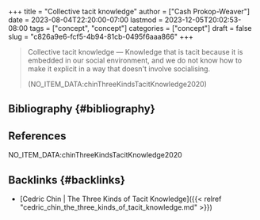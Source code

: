 +++
title = "Collective tacit knowledge"
author = ["Cash Prokop-Weaver"]
date = 2023-08-04T22:20:00-07:00
lastmod = 2023-12-05T20:02:53-08:00
tags = ["concept", "concept"]
categories = ["concept"]
draft = false
slug = "c826a9e6-fcf5-4b94-81cb-0495f6aaa866"
+++

> Collective tacit knowledge — Knowledge that is tacit because it is embedded in our social environment, and we do not know how to make it explicit in a way that doesn't involve socialising.
>
> (NO_ITEM_DATA:chinThreeKindsTacitKnowledge2020)


## Bibliography {#bibliography}

## References

<style>.csl-entry{text-indent: -1.5em; margin-left: 1.5em;}</style><div class="csl-bib-body">
  <div class="csl-entry">NO_ITEM_DATA:chinThreeKindsTacitKnowledge2020</div>
</div>


## Backlinks {#backlinks}

-   [Cedric Chin | The Three Kinds of Tacit Knowledge]({{< relref "cedric_chin_the_three_kinds_of_tacit_knowledge.md" >}})
